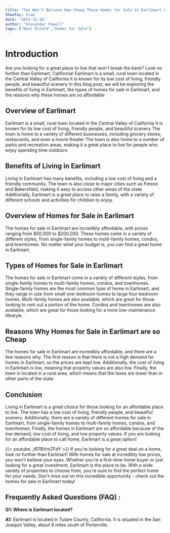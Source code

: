 ```yaml
---
title: "You Won't Believe How Cheap These Homes for Sale in Earlimart Are!"
ShowToc: true 
date: "2023-12-16"
author: "Alexander Powell" 
tags: ["Real Estate","Homes for Sale"]
---
```

# Introduction
Are you looking for a great place to live that won't break the bank? Look no further than Earlimart, California! Earlimart is a small, rural town located in the Central Valley of California It is known for its low cost of living, friendly people, and beautiful scenery In this blog post, we will be exploring the benefits of living in Earlimart, the types of homes for sale in Earlimart, and the reasons why these homes are so affordable

## Overview of Earlimart
Earlimart is a small, rural town located in the Central Valley of California It is known for its low cost of living, friendly people, and beautiful scenery The town is home to a variety of different businesses, including grocery stores, restaurants, and even a movie theater The town is also home to a number of parks and recreation areas, making it a great place to live for people who enjoy spending time outdoors

## Benefits of Living in Earlimart
Living in Earlimart has many benefits, including a low cost of living and a friendly community. The town is also close to major cities such as Fresno and Bakersfield, making it easy to access other areas of the state. Additionally, Earlimart is a great place to raise a family, with a variety of different schools and activities for children to enjoy.

## Overview of Homes for Sale in Earlimart
The homes for sale in Earlimart are incredibly affordable, with prices ranging from $50,000 to $200,000. These homes come in a variety of different styles, from single-family homes to multi-family homes, condos, and townhomes. No matter what your budget is, you can find a great home in Earlimart.

## Types of Homes for Sale in Earlimart
The homes for sale in Earlimart come in a variety of different styles, from single-family homes to multi-family homes, condos, and townhomes. Single-family homes are the most common type of home in Earlimart, and they range in size from small one-bedroom homes to large four-bedroom homes. Multi-family homes are also available, which are great for those looking to rent out a portion of the home. Condos and townhomes are also available, which are great for those looking for a more low-maintenance lifestyle.

## Reasons Why Homes for Sale in Earlimart are so Cheap
The homes for sale in Earlimart are incredibly affordable, and there are a few reasons why. The first reason is that there is not a high demand for homes in Earlimart, so the prices are kept low. Additionally, the cost of living in Earlimart is low, meaning that property values are also low. Finally, the town is located in a rural area, which means that the taxes are lower than in other parts of the state.

## Conclusion
Living in Earlimart is a great choice for those looking for an affordable place to live. The town has a low cost of living, friendly people, and beautiful scenery. Additionally, there are a variety of different homes for sale in Earlimart, from single-family homes to multi-family homes, condos, and townhomes. Finally, the homes in Earlimart are so affordable because of the low demand, low cost of living, and low property values. If you are looking for an affordable place to call home, Earlimart is a great option!

{{< youtube _tR7BVmZFdY >}} 
If you're looking for a great deal on a home, look no further than Earlimart! With homes for sale at incredibly low prices, you won't believe your eyes. Whether you're a first-time home buyer or just looking for a great investment, Earlimart is the place to be. With a wide variety of properties to choose from, you're sure to find the perfect home for your needs. Don't miss out on this incredible opportunity - check out the homes for sale in Earlimart today!

## Frequently Asked Questions (FAQ) :
**Q1: Where is Earlimart located?**

**A1:** Earlimart is located in Tulare County, California. It is situated in the San Joaquin Valley, about 8 miles south of Porterville.



